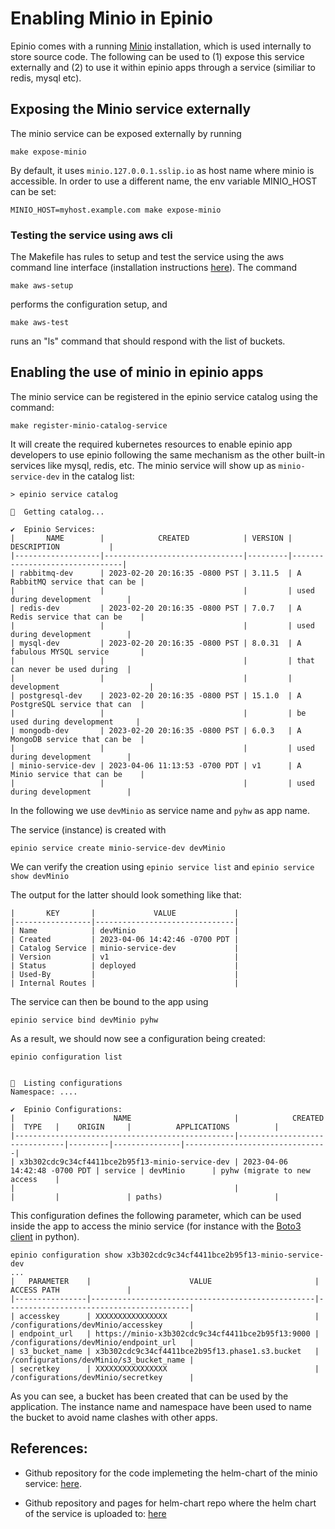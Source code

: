 # Enabling Minio in Epinio

Epinio comes with a running [Minio](https://min.io/) installation, which is used internally to store source code. The following can be used to (1) expose this service externally and (2) to use it within epinio apps through a service (similiar to redis, mysql etc).

## Exposing the Minio service externally

The minio service can be exposed externally by running

```
make expose-minio
```

By default, it uses `minio.127.0.0.1.sslip.io` as host name where minio is accessible. In order to use a different name, the env variable MINIO_HOST can be set:

```
MINIO_HOST=myhost.example.com make expose-minio
```

### Testing the service using aws cli

The Makefile has rules to setup and test the service using the aws command line interface (installation instructions [here](https://docs.aws.amazon.com/cli/latest/userguide/getting-started-install.html)). The command

```
make aws-setup
```

performs the configuration setup, and 

```
make aws-test
```

runs an "ls" command that should respond with the list of buckets.

## Enabling the use of minio in epinio apps

The minio service can be registered in the epinio service catalog using the command:

```
make register-minio-catalog-service
```

It will create the required kubernetes resources to enable epinio app developers to use epinio following the same mechanism as the other built-in services like mysql, redis, etc. The minio service will show up as `minio-service-dev` in the catalog list:

```
> epinio service catalog

🚢  Getting catalog...

✔️  Epinio Services:
|       NAME        |            CREATED            | VERSION |          DESCRIPTION           |
|-------------------|-------------------------------|---------|--------------------------------|
| rabbitmq-dev      | 2023-02-20 20:16:35 -0800 PST | 3.11.5  | A RabbitMQ service that can be |
|                   |                               |         | used during development        |
| redis-dev         | 2023-02-20 20:16:35 -0800 PST | 7.0.7   | A Redis service that can be    |
|                   |                               |         | used during development        |
| mysql-dev         | 2023-02-20 20:16:35 -0800 PST | 8.0.31  | A fabulous MYSQL service       |
|                   |                               |         | that can never be used during  |
|                   |                               |         | development                    |
| postgresql-dev    | 2023-02-20 20:16:35 -0800 PST | 15.1.0  | A PostgreSQL service that can  |
|                   |                               |         | be used during development     |
| mongodb-dev       | 2023-02-20 20:16:35 -0800 PST | 6.0.3   | A MongoDB service that can be  |
|                   |                               |         | used during development        |
| minio-service-dev | 2023-04-06 11:13:53 -0700 PDT | v1      | A Minio service that can be    |
|                   |                               |         | used during development        |
```

In the following we use `devMinio` as service name and `pyhw` as app name.

The service (instance) is created with

```
epinio service create minio-service-dev devMinio
```

We can verify the creation using `epinio service list` and `epinio service show devMinio`

The output for the latter should look something like that:
```
|       KEY       |             VALUE             |
|-----------------|-------------------------------|
| Name            | devMinio                      |
| Created         | 2023-04-06 14:42:46 -0700 PDT |
| Catalog Service | minio-service-dev             |
| Version         | v1                            |
| Status          | deployed                      |
| Used-By         |                               |
| Internal Routes |                               |
```


The service can then be bound to the app using 

```
epinio service bind devMinio pyhw
```

As a result, we should now see a configuration being created:

```
epinio configuration list


🚢  Listing configurations
Namespace: ....

✔️  Epinio Configurations:
|                      NAME                       |            CREATED            |  TYPE   |    ORIGIN     |          APPLICATIONS          |
|-------------------------------------------------|-------------------------------|---------|---------------|--------------------------------|
| x3b302cdc9c34cf4411bce2b95f13-minio-service-dev | 2023-04-06 14:42:48 -0700 PDT | service | devMinio      | pyhw (migrate to new access    |
|                                                 |                               |         |               | paths)                         |

```

This configuration defines the following parameter, which can be used inside the app to access the minio service (for instance with the [Boto3 client](https://boto3.amazonaws.com/v1/documentation/api/latest/index.html) in python).

```
epinio configuration show x3b302cdc9c34cf4411bce2b95f13-minio-service-dev
...
|   PARAMETER    |                      VALUE                       |               ACCESS PATH               |
|----------------|--------------------------------------------------|-----------------------------------------|
| accesskey      | XXXXXXXXXXXXXXXX                                 | /configurations/devMinio/accesskey      |
| endpoint_url   | https://minio-x3b302cdc9c34cf4411bce2b95f13:9000 | /configurations/devMinio/endpoint_url   |
| s3_bucket_name | x3b302cdc9c34cf4411bce2b95f13.phase1.s3.bucket   | /configurations/devMinio/s3_bucket_name |
| secretkey      | XXXXXXXXXXXXXXXX                                 | /configurations/devMinio/secretkey      |
```

As you can see, a bucket has been created that can be used by the application. The instance name and namespace have been used to name the bucket to avoid name clashes with other apps.


## References:

* Github repository for the code implemeting the helm-chart of the minio service: [here](https://github.com/mageran/kubernetes-epinio).

* Github repository and pages for helm-chart repo where the helm chart of the service is uploaded to: [here](https://github.com/mageran/helm-charts-repo)